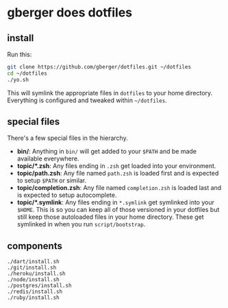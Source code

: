# gberger does dotfiles

## install

Run this:

```sh
git clone https://github.com/gberger/dotfiles.git ~/dotfiles
cd ~/dotfiles
./yo.sh
```

This will symlink the appropriate files in `dotfiles` to your home directory.
Everything is configured and tweaked within `~/dotfiles`.

## special files

There's a few special files in the hierarchy.

- **bin/**: Anything in `bin/` will get added to your `$PATH` and be made
  available everywhere.
- **topic/\*.zsh**: Any files ending in `.zsh` get loaded into your
  environment.
- **topic/path.zsh**: Any file named `path.zsh` is loaded first and is
  expected to setup `$PATH` or similar.
- **topic/completion.zsh**: Any file named `completion.zsh` is loaded
  last and is expected to setup autocomplete.
- **topic/\*.symlink**: Any files ending in `*.symlink` get symlinked into
  your `$HOME`. This is so you can keep all of those versioned in your dotfiles
  but still keep those autoloaded files in your home directory. These get
  symlinked in when you run `script/bootstrap`.

## components

```
./dart/install.sh
./git/install.sh
./heroku/install.sh
./node/install.sh
./postgres/install.sh
./redis/install.sh
./ruby/install.sh
```